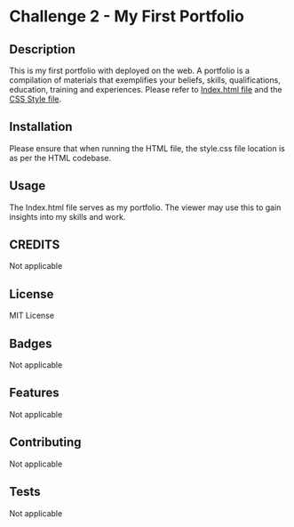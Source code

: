 # Challenge 2 - My First Portfolio
## Description
This is my first portfolio with deployed on the web. A portfolio is a compilation of materials that exemplifies your beliefs, skills, qualifications, education, training and experiences.  Please refer to [Index.html file](./index.html) and the [CSS Style file](./starter/assets/css/style.css).
## Installation
Please ensure that when running the HTML file, the style.css file location is as per the HTML codebase. 
## Usage
The Index.html file serves as my portfolio. The viewer may use this to gain insights into my skills and work.
## CREDITS
Not applicable
## License
MIT License
## Badges
Not applicable
## Features
Not applicable
## Contributing
Not applicable
## Tests
Not applicable
